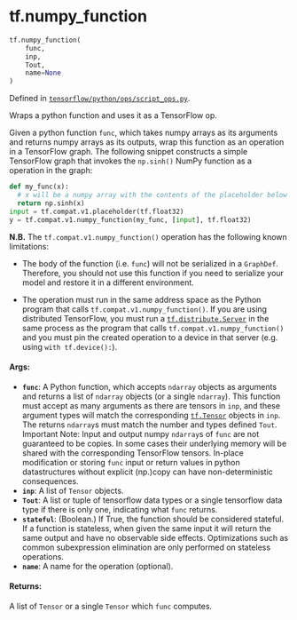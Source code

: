 <div itemscope itemtype="http://developers.google.com/ReferenceObject">
<meta itemprop="name" content="tf.numpy_function" />
<meta itemprop="path" content="Stable" />
</div>

# tf.numpy_function

``` python
tf.numpy_function(
    func,
    inp,
    Tout,
    name=None
)
```



Defined in [`tensorflow/python/ops/script_ops.py`](/code/stable/tensorflow/python/ops/script_ops.py).

Wraps a python function and uses it as a TensorFlow op.

Given a python function `func`, which takes numpy arrays as its
arguments and returns numpy arrays as its outputs, wrap this function as an
operation in a TensorFlow graph. The following snippet constructs a simple
TensorFlow graph that invokes the `np.sinh()` NumPy function as a operation
in the graph:

```python
def my_func(x):
  # x will be a numpy array with the contents of the placeholder below
  return np.sinh(x)
input = tf.compat.v1.placeholder(tf.float32)
y = tf.compat.v1.numpy_function(my_func, [input], tf.float32)
```

**N.B.** The `tf.compat.v1.numpy_function()` operation has the following known
limitations:

* The body of the function (i.e. `func`) will not be serialized in a
  `GraphDef`. Therefore, you should not use this function if you need to
  serialize your model and restore it in a different environment.

* The operation must run in the same address space as the Python program
  that calls `tf.compat.v1.numpy_function()`. If you are using distributed
  TensorFlow, you
  must run a <a href="../tf/distribute/Server.md"><code>tf.distribute.Server</code></a> in the same process as the program that
  calls
  `tf.compat.v1.numpy_function()` and you must pin the created operation to a device
  in that
  server (e.g. using `with tf.device():`).

#### Args:

* <b>`func`</b>: A Python function, which accepts `ndarray` objects as arguments and
    returns a list of `ndarray` objects (or a single `ndarray`). This function
    must accept as many arguments as there are tensors in `inp`, and these
    argument types will match the corresponding <a href="../tf/Tensor.md"><code>tf.Tensor</code></a> objects in `inp`.
    The returns `ndarray`s must match the number and types defined `Tout`.
    Important Note: Input and output numpy `ndarray`s of `func` are not
      guaranteed to be copies. In some cases their underlying memory will be
      shared with the corresponding TensorFlow tensors. In-place modification
      or storing `func` input or return values in python datastructures
      without explicit (np.)copy can have non-deterministic consequences.
* <b>`inp`</b>: A list of `Tensor` objects.
* <b>`Tout`</b>: A list or tuple of tensorflow data types or a single tensorflow data
    type if there is only one, indicating what `func` returns.
* <b>`stateful`</b>: (Boolean.) If True, the function should be considered stateful. If
    a function is stateless, when given the same input it will return the same
    output and have no observable side effects. Optimizations such as common
    subexpression elimination are only performed on stateless operations.
* <b>`name`</b>: A name for the operation (optional).


#### Returns:

A list of `Tensor` or a single `Tensor` which `func` computes.